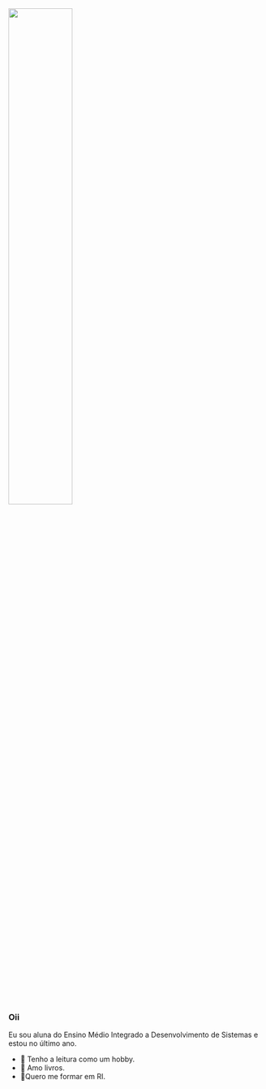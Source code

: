 <img width="50%" src="https://pngimage.net/wp-content/uploads/2018/05/chicago-fire-png-6.png">

### Oii
Eu sou aluna do Ensino Médio Integrado a Desenvolvimento de Sistemas e estou no último ano.
- 🌟 Tenho a leitura como um hobby.
- 🌟 Amo livros.
- 🌟Quero me formar em RI.
